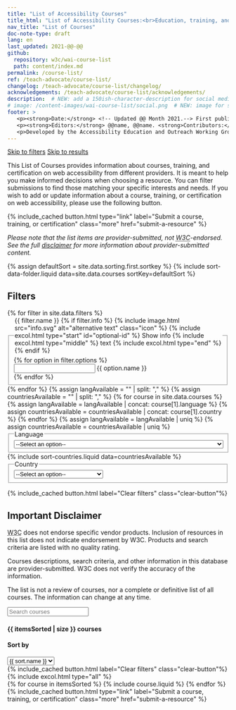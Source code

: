 ```yaml
---
title: "List of Accessibility Courses"
title_html: "List of Accessibility Courses:<br>Education, training, and certification" 
nav_title: "List of Courses"
doc-note-type: draft
lang: en
last_updated: 2021-@@-@@
github:
  repository: w3c/wai-course-list
  path: content/index.md
permalink: /course-list/
ref: /teach-advocate/course-list/
changelog: /teach-advocate/course-list/changelog/
acknowledgements: /teach-advocate/course-list/acknowledgements/
description:  # NEW: add a 150ish-character-description for social media   # translate the description
# image: /content-images/wai-course-list/social.png  # NEW: image for social media (leave commented out if we don't have a specific one for this reource)
footer: >
   <p><strong>Date:</strong> <!-- Updated @@ Month 2021.--> First published Month 20@@. CHANGELOG.</p>
   <p><strong>Editors:</strong> @@name, @@name. <strong>Contributors:</strong> @@name, @@name, and <a href="https://www.w3.org/groups/wg/eowg/participants">participants of the EOWG</a>. ACKNOWLEDGEMENTS lists contributors and credits.</p>
   <p>Developed by the Accessibility Education and Outreach Working Group (<a href="http://www.w3.org/WAI/EO/">EOWG</a>). Developed as part of the <a href="https://www.w3.org/WAI/about/projects/wai-coop/">WAI-CooP project</a>, co-funded by the European Commission.</p>
---
```


<style> 
{% include css/styles.css %}
</style>
<a href="#left-col" class="button button--skip-link">Skip to filters</a>
<a href="#courses-list" class="button button--skip-link">Skip to results</a>
<div class="header-sup" id="main">
    <p>This List of Courses provides information about courses, training, and certification on web accessibility from different providers. It is meant to help you make informed decisions when choosing a resource. You can filter submissions to find those matching your specific interests and needs. If you wish to add or update information about a course, training, or certification on web accessibility, please use the following button.</p>
    {% include_cached button.html type="link" label="Submit a course, training, or certification" class="more" href="submit-a-resource" %}
    <p><em>Please note that the list items are provider-submitted, not <abbr title="World Wide Web Consortium">W3C</abbr>-endorsed. See the full <a href="#disclaimer">disclaimer</a> for more information about provider-submitted content.
    </em></p>
</div>
{% assign defaultSort = site.data.sorting.first.sortkey %}
{% include sort-data-folder.liquid data=site.data.courses sortKey=defaultSort %} 
<div id="app">
    <div id="left-col" class="courses-filters">
        <form data-filter-form action="...">
            <h2>Filters</h2>
            {% for filter in site.data.filters %}
            <fieldset id="{{ filter.id }}">
                <legend class="label">
                {{ filter.name }}
                {% if filter.info %} 
                {% include image.html src="info.svg" alt="alternative text" class="icon" %}
                {% include excol.html type="start" id="optional-id" %}
                Show info
                {% include excol.html type="middle" %}
                text
                {% include excol.html type="end" %}
                {% endif %}
                </legend>
                {% for option in filter.options %}
                <div class="filter-options field">
                    <input type="{{ filter.type }}" id="filter-{{ option.id }}" name="{{ option.id }}">
                    <label for="filter-{{ option.id }}"><span class='filterName'>{{ option.name }}</span> <span class="filterPreCounter"></span></label>
                </div>
                {% endfor %}
            </fieldset>
            {% endfor %}
            {% assign langAvailable = "" | split: "," %}
            {% assign countriesAvailable = "" | split: "," %}
            {% for course in site.data.courses %}
                {% assign langAvailable = langAvailable | concat: course[1].language %} 
                {% assign countriesAvailable = countriesAvailable | concat: course[1].country %} 
            {% endfor %}
            {% assign langAvailable = langAvailable | uniq %}
            {% assign countriesAvailable = countriesAvailable | uniq %}
            <fieldset id="language-filter">
                <legend>Language</legend>
                <div class="filter-options field">
                    <select name="language" id="language">
                        <option value="">--Select an option--</option>
                        {% for language in langAvailable %}
                        <option value="{{ language }}">{{ site.data.lang[language].name }} ({{
                            site.data.lang[language].nativeName}})</option>
                        {% endfor %}
                    </select>
                </div>
            </fieldset>
            {% include sort-countries.liquid data=countriesAvailable %}
            <fieldset id="contry-filter">
                <legend>Country</legend>
                <div class="filter-options field">
                    <select name="country" id="country">
                        <option value="">--Select an option--</option>
                        {% for country in orderedCountries %}
                        <option value="{{ country[2] }}">{{ country[0] }} ({{ country[1] }})</option>
                        {% endfor %}
                    </select>
                </div>
            </fieldset>
        </form>
        {% include_cached button.html label="Clear filters" class="clear-button"%}
        <div id="disclaimer">
            <h2>Important Disclaimer</h2>
            <p><abbr title="World Wide Web Consortium">W3C</abbr> does not endorse specific vendor products. Inclusion of resources in this list does not indicate endorsement by W3C. Products and search criteria are listed with no quality rating.</p>
            <p>Courses descriptions, search criteria, and other information in this database are provider-submitted. W3C does not verify the accuracy of the information.</p>
            <p>The list is not a review of courses, nor a complete or definitive list of all courses. The information can change at any time.</p>
        </div>
    </div>
    <div id="courses-list">
        <div class="courses-list-header">
            <div class="field">
                <input type="search" id="search" placeholder="Search courses">
            </div>
            <span id="status">
                <h4 id="total-courses">{{ itemsSorted | size }} courses</h4>
            </span>
            <div class="field" class="sort-by">
                <h4><label for="select">Sort by</label></h4>
                <select id="select" class="field">
                    {% for sort in site.data.sorting %}
                        {% if sort.selected == "true" %}
                            <option value="{{ sort.id }}" selected>{{ sort.name }}</option>
                        {% else %}
                            <option value="{{ sort.id }}">{{ sort.name }}</option>
                        {% endif %}
                    {% endfor %}
                </select>
            </div>       
        </div>
        <div id="filter-courses-info"></div>
        {% include_cached button.html label="Clear filters" class="clear-button"%}
        {% include excol.html type="all" %}
        <div class="courses-list">
            {% for course in itemsSorted %}
                {% include course.liquid %}
            {% endfor %}            
        </div>
        <!--         
        {% for course in itemsSorted %}
            {% include course.liquid %}
        {% endfor %}    
 -->    </div>
    
</div>
<div class="button-submit-end">
    {% include_cached button.html type="link" label="Submit a course, training, or certification" class="more" href="submit-a-resource" %}  
</div>

<script>
{% include js/courses.js %}
</script>
